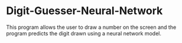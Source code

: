 # Digit-Guesser-Neural-Network
This program allows the user to draw a number on the screen and the program predicts the digit drawn using a neural network model.
